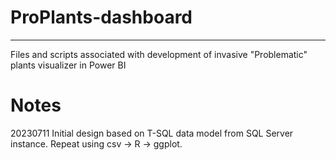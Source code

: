 # ProPlants-dashboard
--------------
Files and scripts associated with development of invasive "Problematic" plants visualizer in Power BI

# Notes

20230711 
Initial design based on T-SQL data model from SQL Server instance. Repeat using csv -> R -> ggplot.  
